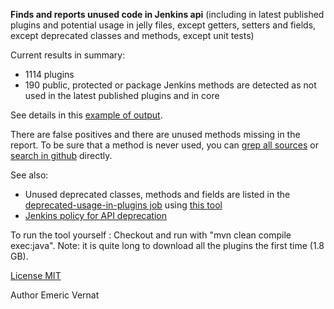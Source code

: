 **Finds and reports unused code in Jenkins api** (including in latest published plugins and potential usage in jelly files, except getters, setters and fields, except deprecated classes and methods, except unit tests)

Current results in summary:
* 1114 plugins
* 190 public, protected or package Jenkins methods are detected as not used in the latest published plugins and in core

See details in this [example of output](../../blob/master/Output_example.html).

There are false positives and there are unused methods missing in the report.
To be sure that a method is never used, you can [grep all sources](https://wiki.jenkins-ci.org/display/JENKINS/Grepping+all+sources) or [search in github](https://github.com/search?type=Code&q=user%3Ajenkinsci+SomeClass.staticMethod) directly.

See also:
* Unused deprecated classes, methods and fields are listed in the [deprecated-usage-in-plugins job](https://ci.jenkins-ci.org/view/Infrastructure/job/infra_deprecated-usage-in-plugins/ws/target/output.html#deprecatedApiNotUsed) using [this tool](https://github.com/jenkins-infra/deprecated-usage-in-plugins)
* [Jenkins policy for API deprecation](https://issues.jenkins-ci.org/browse/JENKINS-31035)

To run the tool yourself : Checkout and run with "mvn clean compile exec:java".
Note: it is quite long to download all the plugins the first time (1.8 GB).

[License MIT](../../blob/master/LICENSE.txt)

Author Emeric Vernat
